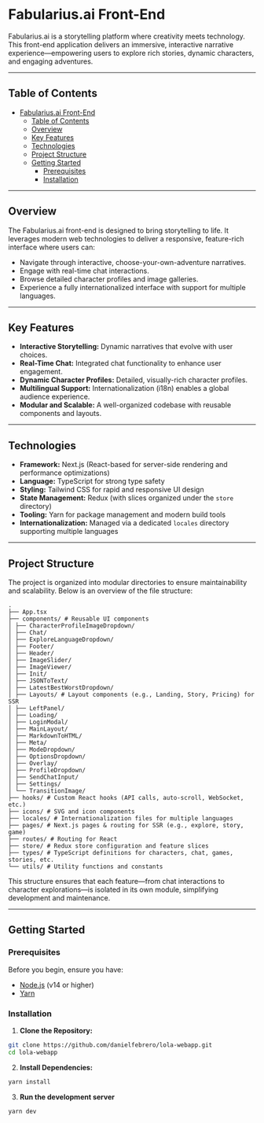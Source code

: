 # Fabularius.ai Front-End

Fabularius.ai is a storytelling platform where creativity meets technology. This front-end application delivers an immersive, interactive narrative experience—empowering users to explore rich stories, dynamic characters, and engaging adventures.

---

## Table of Contents

- [Fabularius.ai Front-End](#fabulariusai-front-end)
  - [Table of Contents](#table-of-contents)
  - [Overview](#overview)
  - [Key Features](#key-features)
  - [Technologies](#technologies)
  - [Project Structure](#project-structure)
  - [Getting Started](#getting-started)
    - [Prerequisites](#prerequisites)
    - [Installation](#installation)

---

## Overview

The Fabularius.ai front-end is designed to bring storytelling to life. It leverages modern web technologies to deliver a responsive, feature-rich interface where users can:

- Navigate through interactive, choose-your-own-adventure narratives.
- Engage with real-time chat interactions.
- Browse detailed character profiles and image galleries.
- Experience a fully internationalized interface with support for multiple languages.

---

## Key Features

- **Interactive Storytelling:** Dynamic narratives that evolve with user choices.
- **Real-Time Chat:** Integrated chat functionality to enhance user engagement.
- **Dynamic Character Profiles:** Detailed, visually-rich character profiles.
- **Multilingual Support:** Internationalization (i18n) enables a global audience experience.
- **Modular and Scalable:** A well-organized codebase with reusable components and layouts.

---

## Technologies

- **Framework:** Next.js (React-based for server-side rendering and performance optimizations)
- **Language:** TypeScript for strong type safety
- **Styling:** Tailwind CSS for rapid and responsive UI design
- **State Management:** Redux (with slices organized under the `store` directory)
- **Tooling:** Yarn for package management and modern build tools
- **Internationalization:** Managed via a dedicated `locales` directory supporting multiple languages

---

## Project Structure

The project is organized into modular directories to ensure maintainability and scalability. Below is an overview of the file structure:

```
.
├── App.tsx
├── components/ # Reusable UI components
│ ├── CharacterProfileImageDropdown/
│ ├── Chat/
│ ├── ExploreLanguageDropdown/
│ ├── Footer/
│ ├── Header/
│ ├── ImageSlider/
│ ├── ImageViewer/
│ ├── Init/
│ ├── JSONToText/
│ ├── LatestBestWorstDropdown/
│ ├── Layouts/ # Layout components (e.g., Landing, Story, Pricing) for SSR
│ ├── LeftPanel/
│ ├── Loading/
│ ├── LoginModal/
│ ├── MainLayout/
│ ├── MarkdownToHTML/
│ ├── Meta/
│ ├── ModeDropdown/
│ ├── OptionsDropdown/
│ ├── Overlay/
│ ├── ProfileDropdown/
│ ├── SendChatInput/
│ ├── Settings/
│ └── TransitionImage/
├── hooks/ # Custom React hooks (API calls, auto-scroll, WebSocket, etc.)
├── icons/ # SVG and icon components
├── locales/ # Internationalization files for multiple languages
├── pages/ # Next.js pages & routing for SSR (e.g., explore, story, game)
├── routes/ # Routing for React
├── store/ # Redux store configuration and feature slices
├── types/ # TypeScript definitions for characters, chat, games, stories, etc.
└── utils/ # Utility functions and constants
```

This structure ensures that each feature—from chat interactions to character explorations—is isolated in its own module, simplifying development and maintenance.

---

## Getting Started

### Prerequisites

Before you begin, ensure you have:

- [Node.js](https://nodejs.org) (v14 or higher)
- [Yarn](https://yarnpkg.com)

### Installation

1. **Clone the Repository:**

```bash
git clone https://github.com/danielfebrero/lola-webapp.git
cd lola-webapp
```

2. **Install Dependencies:**

```bash
yarn install
```

3. **Run the development server**

```bash
yarn dev
```

